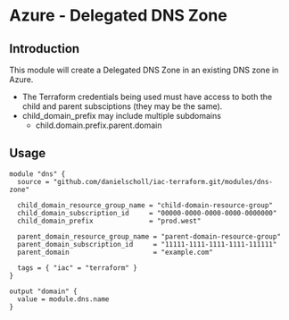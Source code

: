 # Azure - Delegated DNS Zone

## Introduction

This module will create a Delegated DNS Zone in an existing DNS zone in Azure.
* The Terraform credentials being used must have access to both the child and parent subsciptions (they may be the same).
* child_domain_prefix may include multiple subdomains
  - child.domain.prefix.parent.domain

## Usage

```
module "dns" {
  source = "github.com/danielscholl/iac-terraform.git/modules/dns-zone"

  child_domain_resource_group_name = "child-domain-resource-group"
  child_domain_subscription_id     = "00000-0000-0000-0000-0000000"
  child_domain_prefix              = "prod.west"

  parent_domain_resource_group_name = "parent-domain-resource-group"
  parent_domain_subscription_id     = "11111-1111-1111-1111-111111"
  parent_domain                     = "example.com"

  tags = { "iac" = "terraform" }
}

output "domain" {
  value = module.dns.name
}
```

<!--- BEGIN_TF_DOCS --->


<!--- END_TF_DOCS --->
